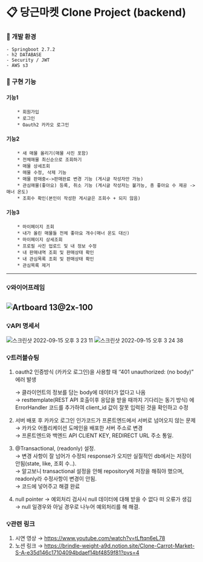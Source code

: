 # 📋 당근마켓 Clone Project (backend)

### 🔎 개발 환경
    - Springboot 2.7.2
    - h2 DATABASE
    - Security / JWT
    - AWS s3
    
###  🔗 구현 기능
#### 기능1
        * 회원가입
        * 로그인
        * Oauth2 카카오 로그인
#### 기능2
        * 새 매물 올리기(매물 사진 포함)
        * 전체매물 최신순으로 조회하기
        * 매물 상세조회
        * 매물 수정, 삭제 기능
        * 매물 판매중<->판매완료 변경 기능 (게시글 작성자만 가능)
        * 관심매물(좋아요) 등록, 취소 기능 (게시글 작성자는 불가능, 총 좋아요 수 제공 -> 매너 온도)
        * 조회수 확인(본인이 작성한 게시글은 조회수 + 되지 않음)
#### 기능3
        * 마이페이지 조회
        * 내가 올린 매물들 전체 좋아요 개수(매너 온도 대신) 
        * 마이페이지 상세조회
        * 프로필 사진 업로드 및 내 정보 수정
        * 내 판매내역 조회 및 판매상태 확인
        * 내 관심목록 조회 및 판매상태 확인
        * 관심목록 제거
        
-------
### 💡와이어프레임
![Artboard 13@2x-100](https://user-images.githubusercontent.com/44489399/190330311-336e3e81-41f4-4855-acf9-f26c03d8ae4c.jpeg)
--------

### 💡API 명세서
![스크린샷 2022-09-15 오후 3 23 11](https://user-images.githubusercontent.com/44489399/190330882-e5dbc1ad-a0fc-4e7f-86d1-d4e7b188d754.jpeg)
![스크린샷 2022-09-15 오후 3 24 38](https://user-images.githubusercontent.com/44489399/190330892-96e0dfd8-81dd-4f3a-bab1-4008046605d6.jpeg)


### 💡트러블슈팅
1. oauth2 인증방식 (카카오 로그인)을 사용할 때 ‘’401 unauthorized: (no body)” 에러 발생
    
    → 클라이언트의 정보를 담는 body에 데이터가 없다고 나옴  
    → resttemplate(REST API 호출이후 응답을 받을 때까지 기다리는 동기 방식) 에 ErrorHandler 코드를 추가하여 client_id 값이 잘못 입력된 것을 확인하고 수정

2. 서버 배포 후 카카오 로그인 인가코드가  프론트엔드에서 서버로 넘어오지 않는 문제  
    → 카카오 어플리케이션 도메인을 배포한 서버 주소로 변경  
    → 프론트엔드와 백엔드 API CLIENT KEY, REDIRECT URL 주소 통일. 
    
3. @Transactional, (readonly) 설정.  
   → 변경 사항이 잘 넘어가 수정되 response가 오지만 실질적인 db에서는 저장이 안됨(state, like, 조회 수..).  
   → 알고보니 transactional 설정을 안해 repository에 저장을 해줘야 했으며, readonly라 수정사항이 변경이 안됨.  
   → 코드에 넣어주고 해결 완료
   
4. null pointer
   → 예외처리 검사시 null 데이터에 대해 받을 수 없다 떠 오류가 생김      
   → null 일경우와 아닐 경우로 나누어 예외처리를 해 해결.  
   
### 💡관련 링크
1. 시연 영상
    → https://www.youtube.com/watch?v=tLftqn6eL78
2. 노션 링크
    → https://brindle-weight-a9d.notion.site/Clone-Carrot-Market-S-A-e35d146c17104094bdaef14bf4859f81?pvs=4


